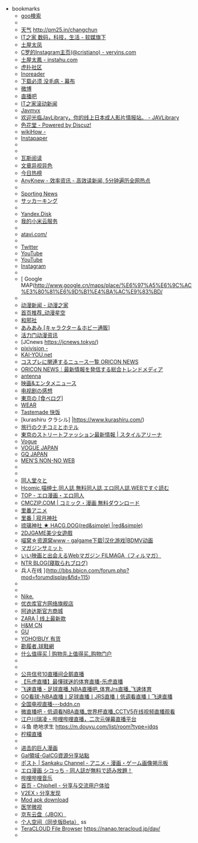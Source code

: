 - bookmarks
  - [goo検索](https://search.goo.ne.jp/)
  - 
  - [天气](http://t.cn/Eoi27rd) http://pm25.in/changchun
  - [IT之家  数码，科技，生活 - 软媒旗下](https://m.ithome.com/)
  - [土屋太凤](https://www.veryins.com/taotsuchiya_official)
  - [C罗的Instagram主页(@cristiano) - veryins.com](https://www.veryins.com/cristiano)
  - [土屋太鳳 - instahu.com](http://www.instahu.com/taotsuchiya_official)
  - [虎扑社区](https://m.hupu.com/bbs)
  - [ Inoreader](https://www.inoreader.com/web_pages)
  - [下载必须 没毛病 - 幕布](https://mubu.com/edit/mzDQcAbZh_)
  - [微博](https://m.weibo.cn/p/2304131232668973_-_WEIBO_SECOND_PROFILE_WEIBO)
  - [直播吧](https://www.zhibo8.cc/)
  - [IT之家滚动新闻](https://www.ithome.com/list/)
  - [Javmvx](https://javmvx.com/)
  - [欢迎光临JavLibrary，你的线上日本成人影片情报站。 - JAVLibrary](http://www.q30x.com/cn/)
  - [色花堂 - Powered by Discuz!](https://www.sehuatang.org/)
  - [wikiHow -](https://zh.wikihow.com/%E9%A6%96%E9%A1%B5)
  - [Instapaper](https://www.instapaper.com/u)
  - 
  - 
  - [瓦斯阅读](https://qnmlgb.tech/)
  - [文章异视异色](http://www.vice.cn/read)
  - [今日热榜](https://tophub.today/c/news)
  - [AnyKnew - 效率资讯 - 高效读新闻, 5分钟遍历全网热点](https://www.anyknew.com/#/)
  - 
  - [Sporting News](https://www.sportingnews.com/us/nba)
  - [サッカーキング](https://www.soccer-king.jp/)
  - 
  - [Yandex.Disk](https://disk.yandex.com/client/disk)
  - [我的小米云服务](https://i.mi.com/#/)
  - 
  - [atavi.com/](https://atavi.com/)
  - 
  - [Twitter](https://twitter.com/home)
  - [YouTube](https://www.youtube.com/feed/subscriptions/)
  - [ YouTube ](https://www.youtube.com/user/loveuyeah2007/channels?view_as=subscriber)
  - [Instagram](https://www.instagram.com/)
  - 
  - [ Google MAP(http://www.google.cn/maps/place/%E6%97%A5%E6%9C%AC%E3%80%81%E6%9D%B1%E4%BA%AC%E9%83%BD/
  - 
  - [动漫新闻 - 动漫之家](https://mnews.dmzj.com/)
  - [首页推荐_动漫星空](http://acg.gamersky.com/hot/)
  - [和邪社 ](https://www.hexieshe.cn/)
  - [あみあみ [キャラクター＆ホビー通販]](https://www.amiami.jp/)
  - [活力门动漫资讯](http://news.livedoor.com/article/category/57/)
  - [JCnews https://jcnews.tokyo/)
  - [pixivision - ](https://www.pixivision.net/ja/)
  - [KAI-YOU.net](https://kai-you.net/category/otaku-culture)
  - [コスプレに関連するニュース一覧  ORICON NEWS](https://www.oricon.co.jp/news/tag/id/cosplay/)
  - [ORICON NEWS｜最新情報を発信する総合トレンドメディア](https://www.oricon.co.jp/)
  - [antenna](https://antenna.jp/)
  - [映画&エンタメニュース](https://www.crank-in.net/)
  - [电视剧の感想](https://www.ch-review.net/)
  - [東京の [食べログ]](https://tabelog.com/tokyo/)
  - [WEAR](https://wear.jp/member/feed/)
  - [Tastemade 快饭](https://www.tastemade.jp/)
  - [kurashiru クラシル] |https://www.kurashiru.com/)
  - [旅行のクチコミとホテル](https://4travel.jp/)
  - [東京のストリートファッション最新情報 | スタイルアリーナ](http://www.style-arena.jp/ja/)
  - [Vogue](https://www.vogue.com/fashion)
  - [VOGUE JAPAN](https://www.vogue.co.jp/)
  - [GQ JAPAN](https://gqjapan.jp/)
  - [MEN'S NON-NO WEB](https://www.mensnonno.jp/)
  - 
  - 
  - [同人堂々と](http://doujindoudouto.jp/)
  - [Hcomic,喵绅士,同人誌,無料同人誌,エロ同人誌,WEBですぐ読む](https://hcomic.in/)
  - [TOP - エロ漫画・エロ同人](https://ja.hentai-comic.com/)
  - [CMCZIP.COM | コミック・漫画 無料ダウンロード](https://cmczip.com/)
  - [里番アニメ](https://hcomic.rocks/am/)
  - [里番 | 寂月神社](https://www.jiyue.com/category/lifan)
  - [琉璃神社 ★ HACG.DOG(red&simple) |red&simple)](http://llss.ws/wp/)
  - [2DJGAME美少女遊戲](https://bbs4.2djgame.net/home/forum.php?mod=forumdisplay&fid=44)
  - [喵窝☆资源窝www - galgame下载|汉化游戏|BDMV动画](https://www.nyavo.com/)
  - [マガジンサミット](https://magazinesummit.jp/)
  - [いい映画と出会えるWebマガジン FILMAGA（フィルマガ）](https://filmaga.filmarks.com/)
  - [NTR BLOG(寝取られブログ)](http://ntrblog.com/)
  - 兵人在线 ](http://bbs.bbicn.com/forum.php?mod=forumdisplay&fid=115)
  - 
  - 
  - [Nike. ](https://m.nike.com/ )
  - [优衣库官方网络旗舰店](https://h.uniqlo.cn/#/)
  - [阿迪达斯官方商城](https://www.adidas.com.cn/)
  - [ZARA  | 线上最新款](https://www.zara.cn/cn/)
  - [H&M CN](https://www2.hm.com/zh_cn/index.html)
  - [GU ](http://www.gu-global.com/cn/)
  - [YOHO!BUY 有货](https://www.yohobuy.com/)
  - [勘履者.球鞋網](https://kenlu.net/)
  - [什么值得买 | 购物先上值得买_购物门户](https://www.smzdm.com/)
  - 
  - 
  - [公共信号10直播间企鹅直播](http://live.qq.com/10000880)
  - [【乐虎直播】最懂球迷的体育直播-乐虎直播](http://lehulive.com:81/)
  - [飞速直播 - 足球直播_NBA直播吧_体育Jrs直播_飞速体育](http://feisuzhibo.com/)
  - [GO看球-NBA直播丨足球直播丨JRS直播丨低调看直播丨飞速直播](http://gokanqiu.com/)
  - [全国电视直播---bddn.cn](http://bddn.cn/zb.htm)
  - [微直播吧 - 低调看NBA直播_世界杯直播_CCTV5在线视频直播观看](http://www.sjzfgw.cn/)
  - [ 江户川瑞凌 - 哔哩哔哩直播，二次元弹幕直播平台](https://live.bilibili.com/17678)
  - 斗鱼 绝地求生  https://m.douyu.com/list/room?type=jdqs
  - [柠檬直播](http://www.ningmengzhibo.com/)
  - 
  - [进击的巨人漫画 ](https://manhua.fzdm.com/39/)
  - [Gal領域-GalCG資源分享站點](https://www.galcg.com/)
  - [ポスト | Sankaku Channel - アニメ・漫画・ゲーム画像掲示板](https://chan.sankakucomplex.com/)
  - [エロ漫画 シコっち - 同人誌が無料で読み放題！](https://shikotch.net/)
  - [哔哩哔哩音乐](https://www.bilibili.com/audio/au885815?type=1)
  - [首页 - Chiphell - 分享与交流用户体验](https://www.chiphell.com/)
  - [V2EX › 分享发现](https://www.v2ex.com/go/share)
  - [Mod apk download](https://www.happymod.com/)
  - [医学微视](https://www.mvyxws.com/)
  - [京东云盘（JBOX）](http://jbox.jcloud.com/home.html)
  - [个人空间（同步版Beta）](http://ddl.escience.cn/pan/list) ss
  - [TeraCLOUD File Browser](https://nanao.teracloud.jp/browser/) https://nanao.teracloud.jp/dav/
  - 
